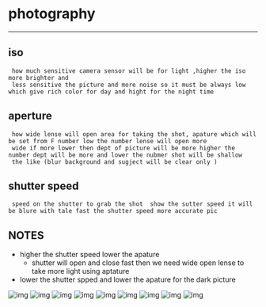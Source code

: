 # photography

---
## iso
```
 how much sensitive camera sensor will be for light ,higher the iso more brighter and 
 less sensitive the picture and more noise so it must be always low which give rich color for day and hight for the night time 
```
## aperture 
```
 how wide lense will open area for taking the shot, apature which will be set from F number low the number lense will open more 
 wide if more lower then dept of picture will be more higher the number dept will be more and lower the nubmer shot will be shallow 
 the like (blur background and sugject will be clear only )
 ```
## shutter speed 
```
 speed on the shutter to grab the shot  show the sutter speed it will be blure with tale fast the shutter speed more accurate pic 
```

## NOTES
* higher the shutter speed lower the apature 
	* shutter will open and close fast then we need wide open lense to take more light using aptature 
* lower the shutter spped and lower the apature for the dark picture 

![img](./image/D7500.png)
![img](./image/trignagele.png)
![img](./image/image3.jpg.webp)
![img](./image/image4.png)
![img](./image/image1.gif)
![img](./image/exposure-quick.png)
![img](./image/photography-chart.png)
![img](./image/image2.png)
![img](./image/shutter-speed-chart-1.jpeg)
